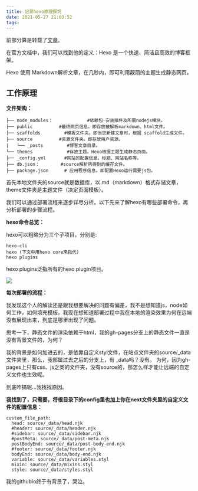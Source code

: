 ```yaml
---
title: 记录hexo原理探究
date: 2021-05-27 21:03:52
tags:
---
```




前部分算是转载了[文章](https://littlezero.top/20190831what-is-Hexo/)。

在官方文档中，我们可以找到他的定义：Hexo 是一个快速、简洁且高效的博客框架。

Hexo 使用 Markdown解析文章，在几秒内，即可利用靓丽的主题生成静态网页。

<!-- more -->

## 工作原理

**文件架构：**

```
├── node_modules：             #依赖包-安装插件及所需nodejs模块。 
├── public          #最终网页信息。即存放被解析markdown、html文件。 
├── scaffolds         #模板文件夹。即当您新建文章时，根据 scaffold生成文件。 
├── source          #资源文件夹。即存放用户资源。 
|   └── _posts         #博客文章目录。 
└── themes             #存放主题。Hexo根据主题生成静态页面。 
├── _config.yml       #网站的配置信息。标题、网站名称等。 
├── db.json：        #source解析所得到的缓存文件。 
├── package.json      # 应用程序信息。即配置Hexo运行需要js包。
```

首先本地文件夹的source就是数据库，以.md（markdown）格式存储文章，theme文件夹是主题文件（决定页面模板）。

 我们可以通过部署流程来逐步详尽分析。以下先来了解hexo有哪些部署命令，再分析部署的步骤流程。

**hexo命令总览：**

hexo可以粗略分为三个子项目，分别是:

```shell
hexo-cli
hexo (下文中用hexo core来指代)
hexo plugins
```

hexo plugins泛指所有的hexo plugin项目。

![](1.jpg)

**每次部署的流程：**





我发现这个人的解读还是跟我想要解决的问题有偏差，我不是想知道js，node如何工作，如何填充模板。我现在想知道部署过程中我在本地的渲染效果为何在远端没有展现出来，到底是哪里出现了问题。

思考一下，静态文件的渲染依赖于html，我的gh-pages分支上的静态文件一直是没有背景文件的，为何？

我的背景是如何加进去的，是依靠自定义styl文件，在站点文件夹的source/_data文件夹里，那么，我部属过去之后的分支上，有 _data吗？没有。 为何，因为gh-pages上只有css、js之类的文件夹，没有source的，那怎么样才能让远端的自定义文件也生效呢。

到底咋搞呢...我找找原因。



**我找到了，只需要，将根目录下的config里也加上你在next文件夹里的自定义文件的配置信息：**

```
custom_file_path:
  head: source/_data/head.njk
  #header: source/_data/header.njk
  #sidebar: source/_data/sidebar.njk
  #postMeta: source/_data/post-meta.njk
  postBodyEnd: source/_data/post-body-end.njk
  #footer: source/_data/footer.njk
  bodyEnd: source/_data/body-end.njk
  variable: source/_data/variables.styl
  mixin: source/_data/mixins.styl
  style: source/_data/styles.styl
```

我的githubio终于有背景了，哭泣。